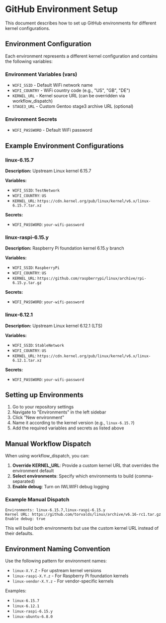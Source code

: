 # GitHub Environment Setup

This document describes how to set up GitHub environments for different kernel configurations.

## Environment Configuration

Each environment represents a different kernel configuration and contains the following variables:

### Environment Variables (vars)
- `WIFI_SSID` - Default WiFi network name
- `WIFI_COUNTRY` - WiFi country code (e.g., "US", "GB", "DE")
- `KERNEL_URL` - Kernel source URL (can be overridden via workflow_dispatch)
- `STAGE3_URL` - Custom Gentoo stage3 archive URL (optional)

### Environment Secrets
- `WIFI_PASSWORD` - Default WiFi password

## Example Environment Configurations

### linux-6.15.7
**Description:** Upstream Linux kernel 6.15.7

**Variables:**
- `WIFI_SSID`: `TestNetwork`
- `WIFI_COUNTRY`: `US` 
- `KERNEL_URL`: `https://cdn.kernel.org/pub/linux/kernel/v6.x/linux-6.15.7.tar.xz`

**Secrets:**
- `WIFI_PASSWORD`: `your-wifi-password`

### linux-raspi-6.15.y
**Description:** Raspberry Pi foundation kernel 6.15.y branch

**Variables:**
- `WIFI_SSID`: `RaspberryPi`
- `WIFI_COUNTRY`: `US`
- `KERNEL_URL`: `https://github.com/raspberrypi/linux/archive/rpi-6.15.y.tar.gz`

**Secrets:**
- `WIFI_PASSWORD`: `your-wifi-password`

### linux-6.12.1
**Description:** Upstream Linux kernel 6.12.1 (LTS)

**Variables:**
- `WIFI_SSID`: `StableNetwork`
- `WIFI_COUNTRY`: `US`
- `KERNEL_URL`: `https://cdn.kernel.org/pub/linux/kernel/v6.x/linux-6.12.1.tar.xz`

**Secrets:**
- `WIFI_PASSWORD`: `your-wifi-password`

## Setting up Environments

1. Go to your repository settings
2. Navigate to "Environments" in the left sidebar
3. Click "New environment"
4. Name it according to the kernel version (e.g., `linux-6.15.7`)
5. Add the required variables and secrets as listed above

## Manual Workflow Dispatch

When using workflow_dispatch, you can:

1. **Override KERNEL_URL**: Provide a custom kernel URL that overrides the environment default
2. **Select environments**: Specify which environments to build (comma-separated)
3. **Enable debug**: Turn on IWLWIFI debug logging

### Example Manual Dispatch

```
Environments: linux-6.15.7,linux-raspi-6.15.y
Kernel URL: https://github.com/torvalds/linux/archive/v6.16-rc1.tar.gz
Enable debug: true
```

This will build both environments but use the custom kernel URL instead of their defaults.

## Environment Naming Convention

Use the following pattern for environment names:
- `linux-X.Y.Z` - For upstream kernel versions
- `linux-raspi-X.Y.z` - For Raspberry Pi foundation kernels
- `linux-vendor-X.Y.z` - For vendor-specific kernels

Examples:
- `linux-6.15.7`
- `linux-6.12.1`
- `linux-raspi-6.15.y`
- `linux-ubuntu-6.8.0`